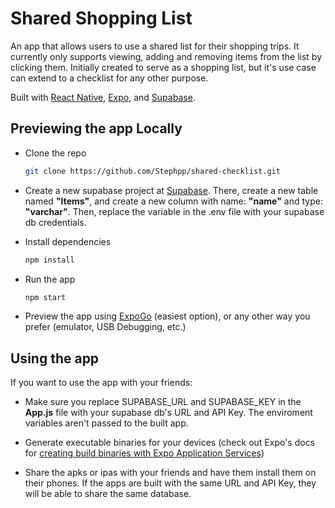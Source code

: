# Shared Shopping List
An app that allows users to use a shared list for their shopping trips. It currently only supports viewing, adding and removing items from the list by clicking them. Initially created to serve as a shopping list, but it's use case can extend to a checklist for any other purpose. 

Built with [React Native](https://reactnative.dev/), [Expo](https://expo.dev/), and [Supabase](https://supabase.io/).

## Previewing the app Locally

- Clone the repo

    ```sh
    git clone https://github.com/Stephpp/shared-checklist.git
    ```

- Create a new supabase project at [Supabase](https://supabase.io/). There, create a new table named **"Items"**, and create a new column with name: **"name"** and type: **"varchar"**. Then, replace the variable in the .env file with your supabase db credentials.

- Install dependencies
    
    ```sh
    npm install
    ```

- Run the app

    ```sh
    npm start
    ```

- Preview the app using [ExpoGo](https://expo.dev/client) (easiest option), or any other way you prefer (emulator, USB Debugging, etc.)

## Using the app
If you want to use the app with your friends:

- Make sure you replace SUPABASE_URL and SUPABASE_KEY in the **App.js** file with your supabase db's URL and API Key. The enviroment variables aren't passed to the built app.

- Generate executable binaries for your devices (check out Expo's docs for [creating build binaries with Expo Application Services](https://docs.expo.dev/build-reference/simulators/))

- Share the apks or ipas with your friends and have them install them on their phones. If the apps are built with the same URL and API Key, they will be able to share the same database.